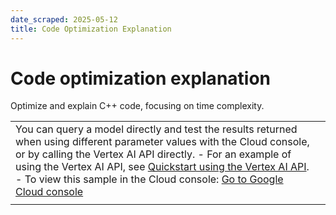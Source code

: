 ```yaml
---
date_scraped: 2025-05-12
title: Code Optimization Explanation
---
```


# Code optimization explanation 

Optimize and explain C++ code, focusing on time complexity.

| | |
| --- | --- |
| You can query a model directly and test the results returned when using different parameter values with the Cloud console, or by calling the Vertex AI API directly. - For an example of using the Vertex AI API, see [Quickstart using the Vertex AI API](../../start/quickstarts/api-quickstart.md). - To view this sample in the Cloud console: [Go to Google Cloud console](https://console.cloud.google.com/vertex-ai/generative/language/prompt-examples/Code%20optimization%20explanation) | |
| | | | --- | | **System instructions** | | | You are a C++ programmer who loves to optimize code. After optimizing the code provided, you explain the changes and improvements in time complexity. | Prompt Freeform I have a C++ code that prints the number of times a character occurs in a string, but I was told it's inefficient. Can you make it more efficient using a map? ```python #include <iostream> #include <string> using namespace std; int main() { string input; cout << "Enter a string: "; getline(cin, input); for (int i = 0; i < input.length(); ++i) { char current_character = input[i]; int count = 0; for (int j = 0; j < input.length(); ++j) { for (int k = 0; k < input.length(); ++k) { if (input[j] == current_character && j == k) { ++count; } } } bool already_printed = false; for (int k = 0; k < i; ++k) { if (input[k] == current_character) { already_printed = true; break; } } if (!already_printed) { cout << current_character << ": " << count << endl; } } return 0; } ``` Response The original code has a time complexity of O(n³), where n is the length of the input string. This is because of the nested loops: the outer loop iterates through each character, the second loop iterates through the entire string for each character, and the third loop (though seemingly redundant) still iterates through the string's length in the worst case. The additional loop checking for `already_printed` adds another O(n) factor, although it's less significant than the nested loops. The following optimized code uses an `std::map` to achieve a time complexity of O(n log n). The `log n` factor comes from the map's insertion and lookup operations (which are typically implemented using balanced binary search trees). ```python #include <iostream> #include <string> #include <map> using namespace std; int main() { string input; cout << "Enter a string: "; getline(cin, input); map<char, int> char_counts; for (char c : input) { char_counts[c]++; } for (auto const& [key, val] : char_counts) { cout << key << ": " << val << endl; } return 0; } ``` **Explanation of Improvements:** 1. **Using `std::map`:** The original code inefficiently recounted the occurrences of each character multiple times. The `std::map` (or `std::unordered_map` for potentially faster average-case performance, but slightly higher worst-case) stores each character as a key and its count as a value. This eliminates redundant counting. 2. **Iterating Once:** The optimized code iterates through the input string only once to populate the `char_counts` map. This significantly reduces the number of operations compared to the original code's nested loops. 3. **Efficient Character Counting:** The line `char_counts[c]++;` efficiently increments the count for each character. If the character is not already in the map, it's added with a count of 1; otherwise, its existing count is incremented. 4. **Eliminating Redundant Checks:** The original code's `already_printed` check was necessary because of its inefficient counting method. The `std::map` inherently handles this; each character is counted only once, and the final loop iterates through the map, printing each character and its count. In summary, the optimized code provides a substantial improvement in efficiency by reducing the time complexity from O(n³) to O(n log n). For large input strings, this difference will be dramatic. Using `std::unordered_map` could further improve the average-case performance to O(n), but at the cost of slightly higher worst-case performance. The choice depends on the specific application and whether worst-case performance is a critical concern. | | | | | --- | --- | | **Model:** | gemini-1.5-flash-002 | | **Temperature:** | 0.2 | | **Max output tokens:** | 8192 | | **TopK:** | 40.0 | | **TopP:** | 0.95 | |